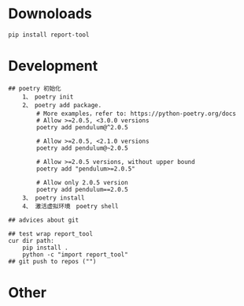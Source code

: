 
# Downoloads
    pip install report-tool

# Development

    ## poetry 初始化
        1、　poetry init
        2、　poetry add package.
            # More examples，refer to: https://python-poetry.org/docs
            # Allow >=2.0.5, <3.0.0 versions
            poetry add pendulum@^2.0.5

            # Allow >=2.0.5, <2.1.0 versions
            poetry add pendulum@~2.0.5

            # Allow >=2.0.5 versions, without upper bound
            poetry add "pendulum>=2.0.5"

            # Allow only 2.0.5 version
            poetry add pendulum==2.0.5
        3、 poetry install 
        4、 激活虚拟环境　poetry shell 

    ## advices about git

    ## test wrap report_tool
    cur dir path: 
        pip install .
        python -c "import report_tool"
    ## git push to repos ("")

# Other
    








